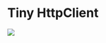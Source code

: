 # Tiny HttpClient

[![](https://jitpack.io/v/simpleton/tiny_httpclient.svg)](https://jitpack.io/#simpleton/tiny_httpclient)
